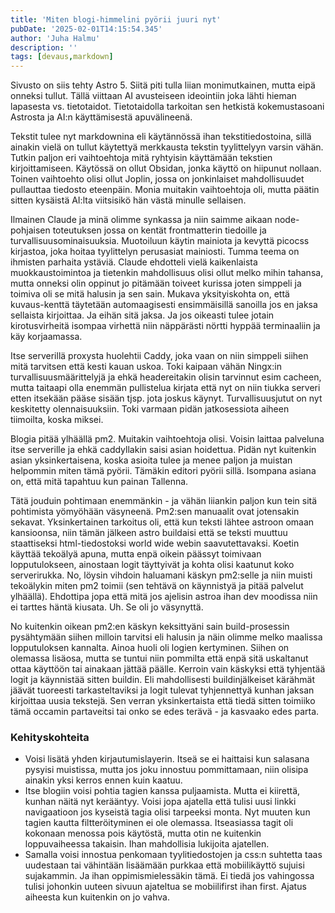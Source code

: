 ```yaml
---
title: 'Miten blogi-himmelini pyörii juuri nyt'
pubDate: '2025-02-01T14:15:54.345'
author: 'Juha Halmu'
description: ''
tags: [devaus,markdown]
---
```


Sivusto on siis tehty Astro 5. Siitä piti tulla liian monimutkainen, mutta eipä onneksi tullut. Tällä viittaan AI avusteiseen ideointiin joka lähti hieman lapasesta vs. tietotaidot. Tietotaidolla tarkoitan sen hetkistä kokemustasoani Astrosta ja AI:n käyttämisestä apuvälineenä. 

Tekstit tulee nyt markdownina eli käytännössä ihan tekstitiedostoina, sillä ainakin vielä on tullut käytettyä merkkausta tekstin tyylittelyyn varsin vähän. Tutkin paljon eri vaihtoehtoja mitä ryhtyisin käyttämään tekstien kirjoittamiseen. Käytössä on ollut Obsidan, jonka käyttö on hiipunut nollaan. Toinen vaihtoehto olisi ollut Joplin, jossa on jonkinlaiset mahdollisuudet pullauttaa tiedosto eteenpäin. Monia muitakin vaihtoehtoja oli, mutta päätin sitten kysäistä AI:lta viitsisikö hän västä minulle sellaisen.

Ilmainen Claude ja minä olimme synkassa ja niin saimme aikaan node-pohjaisen toteutuksen jossa on kentät frontmatterin tiedoille ja turvallisuusominaisuuksia. Muotoiluun käytin mainiota ja kevyttä picocss kirjastoa, joka hoitaa tyylittelyn perusasiat mainiosti. Tumma teema on ihmisten parhaita ystäviä. Claude ehdotteli vielä kaikenlaista muokkaustoimintoa ja tietenkin mahdollisuus olisi ollut melko mihin tahansa, mutta onneksi olin oppinut jo pitämään toiveet kurissa joten simppeli ja toimiva oli se mitä halusin ja sen sain. Mukava yksityiskohta on, että kuvaus-kenttä täytetään automaagisesti ensimmäisillä sanoilla jos en jaksa sellaista kirjoittaa. Ja eihän sitä jaksa.  Ja jos oikeasti tulee jotain kirotusvirheitä isompaa virhettä niin näppärästi nörtti hyppää terminaaliin ja käy korjaamassa.

Itse serverillä proxysta huolehtii Caddy, joka vaan on niin simppeli siihen mitä tarvitsen että kesti kauan uskoa. Toki kaipaan vähän Ningx:in turvallisuusmäärittelyjä ja ehkä headereitakin olisin tarvinnut esim cacheen, mutta taitaapi olla enemmän pullistelua kirjata että nyt on niin tiukka serveri etten itsekään pääse sisään tjsp. jota joskus käynyt. Turvallisuusjutut on nyt keskitetty olennaisuuksiin. Toki varmaan pidän jatkosessiota aiheen tiimoilta, koska miksei. 

Blogia pitää ylhäällä pm2. Muitakin vaihtoehtoja olisi. Voisin laittaa palveluna itse serverille ja ehkä caddyllakin saisi asian hoidettua. Pidän nyt kuitenkin asian yksinkertaisena, koska asioita tulee ja menee paljon ja muistan helpommin miten tämä pyörii. Tämäkin editori pyörii sillä. Isompana asiana on, että mitä tapahtuu kun painan Tallenna.

Tätä jouduin pohtimaan enemmänkin - ja vähän liiankin paljon kun tein sitä pohtimista yömyöhään väsyneenä. Pm2:sen manuaalit ovat jotensakin sekavat. Yksinkertainen tarkoitus oli, että kun teksti lähtee astroon omaan kansioonsa, niin tämän jälkeen astro buildaisi että se teksti muuttuu staattiseksi html-tiedostoksi world wide webin saavutettavaksi. Koetin käyttää tekoälyä apuna, mutta enpä oikein päässyt toimivaan lopputulokseen, ainostaan logit täyttyivät ja kohta olisi kaatunut koko serverirukka. No, löysin vihdoin haluamani käskyn pm2:selle ja niin muisti tekoälykin miten pm2 toimii (sen tehtävä on käynnistyä ja pitää palvelut ylhäällä). Ehdottipa jopa että mitä jos ajelisin astroa ihan dev moodissa niin ei tarttes häntä kiusata. Uh. Se oli jo väsynyttä. 

No kuitenkin oikean pm2:en käskyn keksittyäni sain build-prosessin pysähtymään siihen milloin tarvitsi eli halusin ja näin olimme melko maalissa lopputuloksen kannalta. Ainoa huoli oli logien kertyminen. Siihen on olemassa lisäosa, mutta se tuntui niin pommilta että enpä sitä uskaltanut ottaa käyttöön tai ainakaan jättää päälle. Kerroin vain käskyksi että tyhjentää logit ja käynnistää sitten buildin. Eli mahdollisesti buildinjälkeiset kärähmät jäävät tuoreesti tarkasteltaviksi ja logit tulevat tyhjennettyä kunhan jaksan kirjoittaa uusia tekstejä. Sen verran yksinkertaista että tiedä sitten toimiiko tämä occamin partaveitsi tai onko se edes terävä - ja kasvaako edes parta.

 ### Kehityskohteita

- Voisi lisätä yhden kirjautumislayerin. Itseä se ei haittaisi kun salasana pysyisi muistissa, mutta jos joku innostuu pommittamaan, niin olisipa ainakin yksi kerros ennen kuin kaatuu.
- Itse blogiin voisi pohtia tagien kanssa puljaamista. Mutta ei kiirettä, kunhan näitä nyt kerääntyy. Voisi jopa ajatella että tulisi uusi linkki navigaatioon jos kyseistä tagia olisi tarpeeksi monta. Nyt muuten kun tagien kautta filtteröityminen ei ole olemassa. Itseasiassa tagit oli kokonaan menossa pois käytöstä, mutta otin ne kuitenkin loppuvaiheessa takaisin. Ihan mahdollisia lukijoita ajatellen. 
- Samalla voisi innostua penkomaan tyylitiedostojen ja css:n suhtetta taas uudestaan tai vähintään lisäämään purkkaa että mobiilikäyttö sujuisi sujakammin. Ja ihan oppimismielessäkin tämä. Ei tiedä jos vahingossa tulisi johonkin uuteen sivuun ajateltua se mobiilifirst ihan first. Ajatus aiheesta kun kuitenkin on jo vahva.
        
